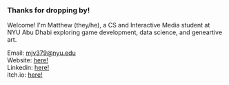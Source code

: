 ### Thanks for dropping by!

Welcome! I'm Matthew (they/he), a CS and Interactive Media student at NYU Abu Dhabi exploring game development, data science, and geneartive art.

Email: [mjv379@nyu.edu](mailto:m.varona@nyu.edu)  
Website: [here!](https://mjvar.github.io/)  
Linkedin: [here!](https://www.linkedin.com/in/mjvar/)  
itch.io: [here!](https://infairvar.itch.io/)  
